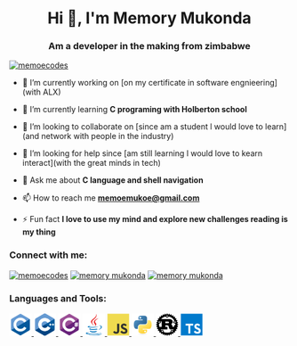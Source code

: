 <h1 align="center">Hi 👋, I'm Memory Mukonda</h1>
<h3 align="center">Am a developer in the making from zimbabwe</h3>

<p align="left"> <a href="https://twitter.com/memoecodes" target="blank"><img src="https://img.shields.io/twitter/follow/memoecodes?logo=twitter&style=for-the-badge" alt="memoecodes" /></a> </p>

- 🔭 I’m currently working on [on my certificate in software engnieering](with ALX)

- 🌱 I’m currently learning **C programing with Holberton school**

- 👯 I’m looking to collaborate on [since am a student l would love to learn](and network with people in the industry)

- 🤝 I’m looking for help since [am still learning l would love to kearn interact](with the great minds in tech)

- 💬 Ask me about **C language and shell navigation**

- 📫 How to reach me **memoemukoe@gmail.com**

- ⚡ Fun fact **I love to use my mind and explore new challenges reading is my thing**

<h3 align="left">Connect with me:</h3>
<p align="left">
<a href="https://twitter.com/memoecodes" target="blank"><img align="center" src="https://raw.githubusercontent.com/rahuldkjain/github-profile-readme-generator/master/src/images/icons/Social/twitter.svg" alt="memoecodes" height="30" width="40" /></a>
<a href="https://linkedin.com/in/memory mukonda" target="blank"><img align="center" src="https://raw.githubusercontent.com/rahuldkjain/github-profile-readme-generator/master/src/images/icons/Social/linked-in-alt.svg" alt="memory mukonda" height="30" width="40" /></a>
<a href="https://fb.com/memory mukonda" target="blank"><img align="center" src="https://raw.githubusercontent.com/rahuldkjain/github-profile-readme-generator/master/src/images/icons/Social/facebook.svg" alt="memory mukonda" height="30" width="40" /></a>
</p>

<h3 align="left">Languages and Tools:</h3>
<p align="left"> <a href="https://www.cprogramming.com/" target="_blank" rel="noreferrer"> <img src="https://raw.githubusercontent.com/devicons/devicon/master/icons/c/c-original.svg" alt="c" width="40" height="40"/> </a> <a href="https://www.w3schools.com/cpp/" target="_blank" rel="noreferrer"> <img src="https://raw.githubusercontent.com/devicons/devicon/master/icons/cplusplus/cplusplus-original.svg" alt="cplusplus" width="40" height="40"/> </a> <a href="https://www.w3schools.com/cs/" target="_blank" rel="noreferrer"> <img src="https://raw.githubusercontent.com/devicons/devicon/master/icons/csharp/csharp-original.svg" alt="csharp" width="40" height="40"/> </a> <a href="https://www.java.com" target="_blank" rel="noreferrer"> <img src="https://raw.githubusercontent.com/devicons/devicon/master/icons/java/java-original.svg" alt="java" width="40" height="40"/> </a> <a href="https://developer.mozilla.org/en-US/docs/Web/JavaScript" target="_blank" rel="noreferrer"> <img src="https://raw.githubusercontent.com/devicons/devicon/master/icons/javascript/javascript-original.svg" alt="javascript" width="40" height="40"/> </a> <a href="https://www.python.org" target="_blank" rel="noreferrer"> <img src="https://raw.githubusercontent.com/devicons/devicon/master/icons/python/python-original.svg" alt="python" width="40" height="40"/> </a> <a href="https://www.rust-lang.org" target="_blank" rel="noreferrer"> <img src="https://raw.githubusercontent.com/devicons/devicon/master/icons/rust/rust-plain.svg" alt="rust" width="40" height="40"/> </a> <a href="https://www.typescriptlang.org/" target="_blank" rel="noreferrer"> <img src="https://raw.githubusercontent.com/devicons/devicon/master/icons/typescript/typescript-original.svg" alt="typescript" width="40" height="40"/> </a> </p>
